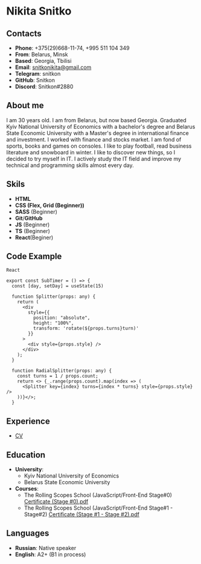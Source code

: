 # Nikita Snitko
## Contacts
* __Phone__: +375(29)668-11-74, +995 511 104 349
* __From__: Belarus, Minsk
* __Based__: Georgia, Tbilisi
* __Email__: snitkonikita@gmail.com
* __Telegram__: snitkon
* __GitHub__: Snitkon
* __Discord__: Snitkon#2880
## About me
I am 30 years old. I am from Belarus, but now based Georgia. Graduated Kyiv National University of Economics with a bachelor's degree and Belarus State Economic University with a Master's degree in international finance and investment. I worked with finance and stocks market. I am fond of sports, books and games on consoles. I like to play football, read business literature and snowboard in winter. I like to discover new things, so I decided to try myself in IT. I actively study the IT field and improve my technical and programming skills almost every day.
## Skils
* __HTML__
* __CSS (Flex, Grid (Beginner))__
* __SASS__ (Beginner)
* __Git__/__GitHub__
* __JS__ (Beginner)
* __TS__ (Beginner)
* __React__(Beginer)
## Code Example
```
React

export const SubTimer = () => {
  const [day, setDay] = useState(15)

  function Splitter(props: any) {
    return (
      <div
        style={{
          position: "absolute",
          height: "100%",
          transform: 'rotate(${props.turns}turn)'
        }}
      >
        <div style={props.style} />
      </div>
    );
  }

  function RadialSplitter(props: any) {
    const turns = 1 / props.count;
    return <> {_.range(props.count).map(index => (
      <Splitter key={index} turns={index * turns} style={props.style} />
    ))}</>;
  }
```
## Experience
* [CV](https://snitkon.github.io/rsschool-cv/cv "My CV")
## Education
* __University__:
    + Kyiv National University of Economics
    + Belarus State Economic University
* __Сourses__:
    + The Rolling Scopes School (JavaScript/Front-End Stage#0)
    [Certificate (Stage #0).pdf](https://github.com/Snitkon/rsschool-cv/files/10228812/Certificate.Stage.0.pdf)
    + The Rolling Scopes School (JavaScript/Front-End Stage#1 - Stage#2)
    [Certificate (Stage #1 - Stage #2).pdf](https://github.com/Snitkon/rsschool-cv/files/10228823/Certificate.Stage.1.-.Stage.2.pdf)
## Languages
* __Russian__: Native speaker
* __English__: A2+ (B1 in process)
